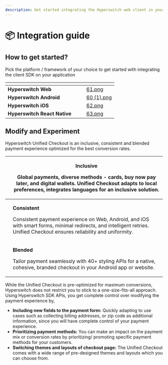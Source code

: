 ```yaml
---
description: Get started integrating the Hyperswitch web client in your app
---
```


# 📦 Integration guide

## How to get started?

Pick the platform / framework of your choice to get started with integrating the client SDK on your application

<table data-view="cards"><thead><tr><th></th><th></th><th></th><th data-hidden data-card-cover data-type="files"></th></tr></thead><tbody><tr><td><strong>Hyperswitch Web</strong></td><td></td><td></td><td><a href="../../.gitbook/assets/61.png">61.png</a></td></tr><tr><td><strong>Hyperswitch Android</strong></td><td></td><td></td><td><a href="../../.gitbook/assets/60 (1).png">60 (1).png</a></td></tr><tr><td><strong>Hyperswitch iOS</strong></td><td></td><td></td><td><a href="../../.gitbook/assets/62.png">62.png</a></td></tr><tr><td><strong>Hyperswitch React Native</strong></td><td></td><td></td><td><a href="../../.gitbook/assets/63.png">63.png</a></td></tr></tbody></table>

## Modify and Experiment

Hyperswitch Unified Checkout is an inclusive, consistent and blended payment experience optimized for the best conversion rates.

| <img src="../../.gitbook/assets/image (94).png" alt="" data-size="original"> | <p><strong>Inclusive</strong></p><p>Global payments, diverse methods - cards, buy now pay later, and digital wallets. Unified Checkout adapts to local preferences, integrates languages for an inclusive solution.</p> |
| ---------------------------------------------------------------------------- | ----------------------------------------------------------------------------------------------------------------------------------------------------------------------------------------------------------------------- |
| <img src="../../.gitbook/assets/image (95).png" alt="" data-size="original"> | <p><strong>Consistent</strong></p><p>Consistent payment experience on Web, Android, and iOS with smart forms, minimal redirects, and intelligent retries. Unified Checkout ensures reliability and uniformity.</p>      |
| <img src="../../.gitbook/assets/image (96).png" alt="" data-size="original"> | <p><strong>Blended</strong></p><p>Tailor payment seamlessly with 40+ styling APIs for a native, cohesive, branded checkout in your Android app or website.</p>                                                          |

While the Unified Checkout is pre-optimized for maximum conversions, Hyperswitch does not restrict you to stick to a one-size-fits-all approach. Using Hyperswitch SDK APIs, you get complete control over modifying the payment experience by,

* **Including new fields to the payment form:** Quickly adapting to use cases such as collecting billing addresses, or zip code as additional information, since you will have complete control of your payment experience.
* **Prioritizing payment methods:** You can make an impact on the payment mix or conversion rates by prioritizing/ promoting specific payment methods for your customers.
* **Switching themes and layouts of checkout page:** The Unified Checkout comes with a wide range of pre-designed themes and layouts which you can choose from.

